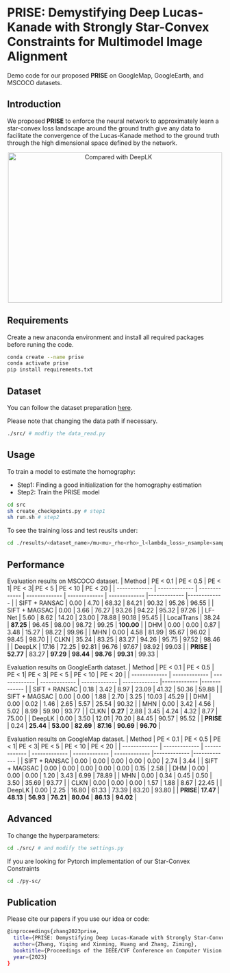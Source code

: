 # PRISE: Demystifying Deep Lucas-Kanade with Strongly Star-Convex Constraints for Multimodel Image Alignment
Demo code for our proposed **PRISE** on GoogleMap, GoogleEarth, and MSCOCO datasets.

## Introduction
We proposed **PRISE** to enforce the neural network to approximately learn a star-convex loss landscape around the ground truth give any data to facilitate the convergence of the Lucas-Kanade method to the ground truth through the high dimensional space defined by the network.

<div align=center><img src="https://github.com/swiftzhang125/PRISE/blob/main/image/fig1.png" width="500" height="350" alt="Compared with DeepLK"/></div>



## Requirements
Create a new anaconda environment and install all required packages before runing the code.
```bash
conda create --name prise
conda activate prise
pip install requirements.txt
```


## Dataset
You can follow the dataset preparation [here](https://github.com/placeforyiming/CVPR21-Deep-Lucas-Kanade-Homography). 

Please note that changing the data path if necessary.
```bash
./src/ # modfiy the data_read.py
```


## Usage
To train a model to estimate the homography:
* Step1: Finding a good initialization for the homography estimation
* Step2: Train the PRISE model
```bash
cd src
sh create_checkpoints.py # step1
sh run.sh # step2
```

To see the training loss and test reuslts under:
```bash
cd ./results/<dataset_name>/mu<mu>_rho<rho>_l<lambda_loss>_nsample<sample_noise>/trainig/
```

## Performance
Evaluation results on MSCOCO dataset.
| Method  | PE < 0.1 | PE < 0.5 | PE < 1| PE < 3| PE < 5 | PE < 10 | PE < 20 |
| ------------- | ------------- | ------------- | ------------- | ------------- | ------------- |------------- |------------- |
| SIFT + RANSAC  |  0.00 |  4.70 | 68.32 | 84.21 | 90.32 | 95.26 |  96.55 |
| SIFT + MAGSAC  |  0.00 |  3.66 | 76.27 | 93.26 | 94.22 | 95.32 |  97.26 |
| LF-Net         |  5.60 |  8.62 | 14.20 | 23.00 | 78.88 | 90.18 |  95.45 |
| LocalTrans     | 38.24 | **87.25** | 96.45 | 98.00 | 98.72 | 99.25 | **100.00** |
| DHM            |  0.00 |  0.00 |  0.87 |  3.48 | 15.27 | 98.22 |  99.96 |
| MHN            |  0.00 |  4.58 | 81.99 | 95.67 | 96.02 | 98.45 |  98.70 |
| CLKN           | 35.24 | 83.25 | 83.27 | 94.26 | 95.75 | 97.52 |  98.46 |
| DeepLK         | 17.16 | 72.25 | 92.81 | 96.76 | 97.67 | 98.92 |  99.03 |
| **PRISE**          | **52.77** | 83.27 | **97.29** | **98.44** | **98.76** | **99.31** |  99.33 |

Evaluation results on GoogleEarth dataset.
| Method  | PE < 0.1 | PE < 0.5 | PE < 1| PE < 3| PE < 5 | PE < 10 | PE < 20 |
| ------------- | ------------- | ------------- | ------------- | ------------- | ------------- |------------- |------------- |
| SIFT + RANSAC  |  0.18 |  3.42 |  8.97 | 23.09 | 41.32 | 50.36 | 59.88 |
| SIFT + MAGSAC  |  0.00 |  0.00 |  1.88 |  2.70 |  3.25 | 10.03 | 45.29 |
| DHM            |  0.00 |  0.02 |  1.46 |  2.65 |  5.57 | 25.54 | 90.32 |
| MHN            |  0.00 |  3.42 |  4.56 |  5.02 |  8.99 | 59.90 | 93.77 |
| CLKN           |  **0.27** |  2.88 |  3.45 |  4.24 |  4.32 |  8.77 | 75.00 |
| DeepLK         |  0.00 |  3.50 | 12.01 | 70.20 | 84.45 | 90.57 | 95.52 |
| **PRISE**          |  0.24 | **25.44** | **53.00** | **82.69** | **87.16** | **90.69** | **96.70** |

Evaluation results on GoogleMap dataset.
| Method  | PE < 0.1 | PE < 0.5 | PE < 1| PE < 3| PE < 5 | PE < 10 | PE < 20 |
| ------------- | ------------- | ------------- | ------------- | ------------- | ------------- |------------- |------------- |
| SIFT + RANSAC  |  0.00 |  0.00 |  0.00 |  0.00 |  0.00 |  2.74 |  3.44 |
| SIFT + MAGSAC  |  0.00 |  0.00 |  0.00 |  0.00 |  0.00 |  0.15 |  2.58 |
| DHM            |  0.00 |  0.00 |  0.00 |  1.20 |  3.43 |  6.99 | 78.89 |
| MHN            |  0.00 |  0.34 |  0.45 |  0.50 |  3.50 | 35.69 | 93.77 |
| CLKN           |  0.00 |  0.00 |  0.00 |  1.57 |  1.88 |  8.67 | 22.45 |
| DeepLK         |  0.00 |  2.25 | 16.80 | 61.33 | 73.39 | 83.20 | 93.80 |
| **PRISE**| **17.47** | **48.13** | **56.93** | **76.21** | **80.04** | **86.13** | **94.02** |

## Advanced
To change the hyperparameters:
```bash
cd ./src/ # and modify the settings.py
```
If you are looking for Pytorch implementation of our Star-Convex Constraints
```bash
cd ./py-sc/
```

## Publication
Please cite our papers if you use our idea or code:
```bash
@inproceedings{zhang2023prise,
  title={PRISE: Demystifying Deep Lucas-Kanade with Strongly Star-Convex Constraints for Multimodel Image Alignment},
  author={Zhang, Yiqing and Xinming, Huang and Zhang, Ziming},
  booktitle={Proceedings of the IEEE/CVF Conference on Computer Vision and Pattern Recognition},
  year={2023}
}
```


